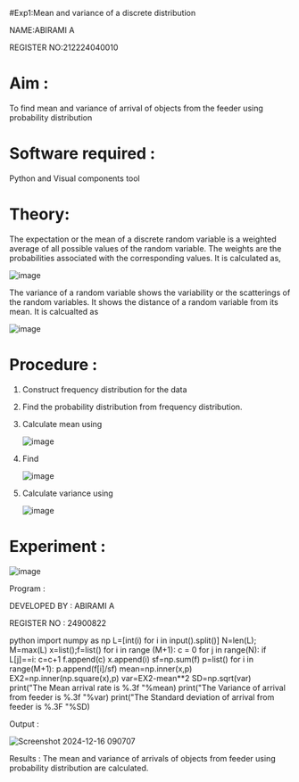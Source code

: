 #Exp1:Mean and variance of a discrete  distribution

NAME:ABIRAMI A

REGISTER NO:212224040010

# Aim : 

To find mean and variance of arrival of objects from the feeder using probability distribution


# Software required :  

Python and Visual components tool

# Theory:

The expectation or the mean of a discrete random variable is a weighted average of all possible
values of the random variable. The weights are the probabilities associated with the corresponding values. 
It is calculated as,

![image](https://user-images.githubusercontent.com/103921593/192938463-e34177f4-f188-48a0-bda2-8f6d1d660ed2.png)

The variance of a random variable shows the variability or the scatterings of the random variables.
It shows the distance of a random variable from its mean. It is calcualted as

![image](https://user-images.githubusercontent.com/103921593/192938695-99fedc01-34d5-4d36-84df-5880e766ed0c.png)


# Procedure :

1. Construct frequency distribution for the data

2. Find the  probability distribution from frequency distribution.

3. Calculate mean using 
   
   ![image](https://user-images.githubusercontent.com/103921593/192940431-03b81777-c54d-4286-b4f4-82dfe7666b4c.png)

4. Find  
   
      ![image](https://user-images.githubusercontent.com/103921593/192940255-2d9dd746-6875-4a6d-877b-6da6cdb96ab1.png)

5.  Calculate variance using 
  
      ![image](https://user-images.githubusercontent.com/103921593/192942852-913550a9-fabe-4a55-b956-0487b18bbd97.png)


# Experiment :

![image](https://user-images.githubusercontent.com/103921593/229993174-5b67e57e-3e01-4ac4-9f83-410a932b22bf.png)

Program :

DEVELOPED BY : ABIRAMI A

REGISTER NO : 24900822

python import numpy as np L=[int(i) for i in input().split()] N=len(L); M=max(L) x=list();f=list() for i in range (M+1): c = 0 for j in range(N): if L[j]==i: c=c+1 f.append(c) x.append(i) sf=np.sum(f) p=list() for i in range(M+1): p.append(f[i]/sf) mean=np.inner(x,p) EX2=np.inner(np.square(x),p) var=EX2-mean**2 SD=np.sqrt(var) print("The Mean arrival rate is %.3f "%mean) print("The Variance of arrival from feeder is %.3f "%var) print("The Standard deviation of arrival from feeder is %.3F "%SD)




 Output : 


 ![Screenshot 2024-12-16 090707](https://github.com/user-attachments/assets/68c81977-b9dc-4b65-b1ae-7eaddacb8296)

Results :
The mean and variance of arrivals of objects from feeder using probability distribution are calculated.


